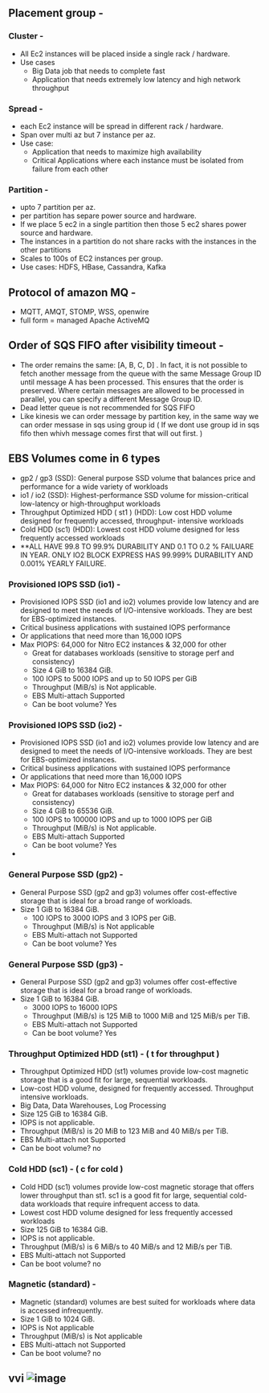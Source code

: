 ## Placement group -
### Cluster - 
- All Ec2 instances will be placed inside a single rack / hardware.
- Use cases
     - Big Data job that needs to complete fast
     - Application that needs extremely low latency and high network throughput

### Spread - 
- each Ec2 instance will be spread in different rack / hardware.
- Span over multi az but 7 instance per az.
- Use case: 
    -  Application that needs to maximize high availability
    -  Critical Applications where each instance must be isolated from failure from each other

### Partition -
- upto 7 partition per az.
- per partition has separe power source and hardware.
- If we place 5 ec2 in a single partition then those 5 ec2 shares power source and hardware.
- The instances in a partition do not share racks with the instances in the other partitions
- Scales to 100s of EC2 instances per group.
- Use cases: HDFS, HBase, Cassandra, Kafka


## Protocol of amazon MQ -

- MQTT, AMQT, STOMP, WSS, openwire
- full form = managed Apache ActiveMQ

## Order of SQS FIFO after visibility timeout -
- The order remains the same: [A, B, C, D] . In fact, it is not possible to fetch another message from the queue with the same Message Group ID until message A has been processed. This ensures that the order is preserved. Where certain messages are allowed to be processed in parallel, you can specify a different Message Group ID.
- Dead letter queue is not recommended for SQS FIFO
- Like kinesis we can order message by partition key, in the same way we can order messase in sqs using group id ( If we dont use group id in sqs fifo then whivh message comes first that will out first. )


##  EBS Volumes come in 6 types
- gp2 / gp3 (SSD): General purpose SSD volume that balances price and performance for 
a wide variety of workloads
- io1 / io2 (SSD): Highest-performance SSD volume for mission-critical low-latency or 
high-throughput workloads
- Throughput Optimized HDD ( st1 ) (HDD): Low cost HDD volume designed for frequently accessed, throughput- intensive workloads
- Cold HDD (sc1) (HDD): Lowest cost HDD volume designed for less frequently accessed workloads
- **ALL HAVE 99.8 TO 99.9% DURABILITY AND 0.1 TO 0.2 % FAILUARE IN YEAR. ONLY  IO2 BLOCK EXPRESS  HAS 99.999% DURABILITY AND 0.001% YEARLY FAILURE.

### Provisioned IOPS SSD (io1) -
- Provisioned IOPS SSD (io1 and io2) volumes provide low latency and are designed to meet the needs of I/O-intensive workloads. They are best for EBS-optimized instances.
- Critical business applications with sustained IOPS performance
- Or applications that need more than 16,000 IOPS
- Max PIOPS: 64,000 for Nitro EC2 instances & 32,000 for other
     - Great for databases workloads (sensitive to storage perf and consistency)
     - Size 4 GiB to 16384 GiB. 
     - 100 IOPS to 5000 IOPS and up to 50 IOPS per GiB
     - Throughput (MiB/s) is Not applicable.
     - EBS Multi-attach Supported
     - Can be boot volume?	Yes
### Provisioned IOPS SSD (io2) -
- Provisioned IOPS SSD (io1 and io2) volumes provide low latency and are designed to meet the needs of I/O-intensive workloads. They are best for EBS-optimized instances.
- Critical business applications with sustained IOPS performance
- Or applications that need more than 16,000 IOPS
- Max PIOPS: 64,000 for Nitro EC2 instances & 32,000 for other
     - Great for databases workloads (sensitive to storage perf and consistency)
     - Size 4 GiB to 65536 GiB. 
     - 100 IOPS to 100000 IOPS and up to 1000 IOPS per GiB
     - Throughput (MiB/s) is Not applicable.
     - EBS Multi-attach Supported
     - Can be boot volume?	Yes
- 
### General Purpose SSD (gp2) - 
- General Purpose SSD (gp2 and gp3) volumes offer cost-effective storage that is ideal for a broad range of workloads.
- Size 1 GiB to 16384 GiB. 
     - 100 IOPS to 3000 IOPS and 3 IOPS per GiB.
     - Throughput (MiB/s) is Not applicable
     - EBS Multi-attach not Supported
     - Can be boot volume?	Yes
### General Purpose SSD (gp3) - 
- General Purpose SSD (gp2 and gp3) volumes offer cost-effective storage that is ideal for a broad range of workloads.
- Size 1 GiB to 16384 GiB. 
     - 3000 IOPS to 16000 IOPS 
     - Throughput (MiB/s) is 125 MiB to 1000 MiB and 125 MiB/s per TiB.
     - EBS Multi-attach not Supported
     - Can be boot volume?	Yes

### Throughput Optimized HDD (st1) - ( t for throughput )
- Throughput Optimized HDD (st1) volumes provide low-cost magnetic storage that is a good fit for large, sequential workloads.
- Low-cost HDD volume, designed for frequently accessed. Throughput intensive workloads.
- Big Data, Data Warehouses, Log Processing
- Size 125 GiB to 16384 GiB. 
- IOPS is not applicable.
- Throughput (MiB/s) is 20 MiB to 123 MiB and 40 MiB/s per TiB.
- EBS Multi-attach not Supported
- Can be boot volume?	no
### Cold HDD (sc1) -  ( c for cold )
- Cold HDD (sc1) volumes provide low-cost magnetic storage that offers lower throughput than st1. sc1 is a good fit for large, sequential cold-data workloads that require infrequent access to data.
- Lowest cost HDD volume designed for less frequently accessed workloads
- Size 125 GiB to 16384 GiB. 
- IOPS is not applicable.
- Throughput (MiB/s) is 6 MiB/s to 40 MiB/s and 12 MiB/s per TiB.
- EBS Multi-attach not Supported
- Can be boot volume?	no

### Magnetic (standard) -
- Magnetic (standard) volumes are best suited for workloads where data is accessed infrequently.
- Size 1 GiB to 1024 GiB. 
- IOPS is Not applicable
- Throughput (MiB/s) is Not applicable
- EBS Multi-attach not Supported
- Can be boot volume?	no

## vvi ![image](https://user-images.githubusercontent.com/95282173/186339993-389fe5a1-58e7-41b5-b6a3-b87fed8773fb.png)
